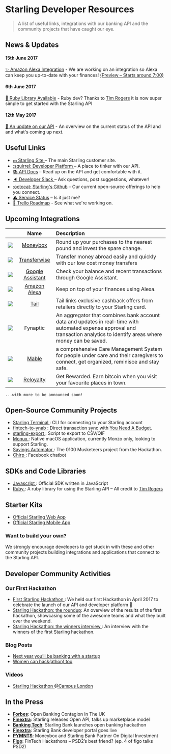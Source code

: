 # Starling Developer Resources
> A list of useful links, integrations with our banking API and the community projects that have caught our eye.

## News & Updates
#### 15th June 2017
[:sparkles: Amazon Alexa Integration](https://github.com/timrogers/starling-ruby) - We are working on an integration so Alexa can keep you up-to-date with your finances! [(Preview – Starts around 7:00)](https://www.pscp.tv/w/1eaJbYVNeXrGX)
#### 6th June 2017
[:red_circle: Ruby Library Available](https://github.com/timrogers/starling-ruby) - Ruby dev? Thanks to [Tim Rogers](https://github.com/timrogers) it is now super simple to get started with the Starling API
#### 12th May 2017
[:tada: An update on our API](https://www.starlingbank.com/api-update/) - An overview on the current status of the API and and what's coming up next.
## Useful Links
- [:pound: Starling Site ](https://starlingbank.com) – The main Starling customer site.
- [:squirrel: Developer Platform ](https://developer.starlingbank.com) – A place to tinker with our API.
- [:books: API Docs](https://developer.starlingbank.com/docs) – Read up on the API and get comfortable with it.
- [:speaker: Developer Slack ](https://developer.starlingbank.com/community) – Ask questions, post suggestions, whatever!
- [:octocat: Starling's Github](https://github.com/starlingbank) – Our current open-source offerings to help you connect.
- [:warning: Service Status](http://starlingbank.statuspage.io/) – Is it just me?
- [:rocket: Trello Roadmap](https://trello.com/b/wp8bOZPL/starling-developers-roadmap) - See what we're working on.

## Upcoming Integrations

|     |     Name     | Description |
| ------------- |:-------------:| :-----|
| ![ ](http://is3.mzstatic.com/image/thumb/Purple122/v4/c5/01/44/c501442a-70e9-a0de-597b-757f5dfa4ae2/source/100x100bb.jpg)     | [ Moneybox ](https://moneyboxapp.com) | Round up your purchases to the nearest pound and invest the spare change. |
| ![](http://is5.mzstatic.com/image/thumb/Purple111/v4/fb/64/d1/fb64d1e7-b9ec-7cfe-89bb-7d43a61329a1/source/100x100bb.jpg)      | [ Transferwise ](https://transferwise.com)    |   Transfer money abroad easily and quickly with our low cost money transfers |
| ![](https://image.ibb.co/cSXgD5/google_assistant.png)      | [Google Assistant](https://assistant.google.com) | Check your balance and recent transactions through Google Assistant. |
| ![](http://is1.mzstatic.com/image/thumb/Purple127/v4/a7/3c/3f/a73c3f4b-8a6c-e67b-6b37-098689f6edb5/source/100x100bb.jpg)      | [Amazon Alexa](https://www.amazon.co.uk/Amazon-SK705DI-Echo-Black/dp/B01GAGVIE4) | Keep on top of your finances using Alexa. | 
| ![](http://is2.mzstatic.com/image/thumb/Purple111/v4/e1/59/63/e15963fd-5e9f-dad5-a789-0156a9bb575f/source/100x100bb.jpg)      | [Tail](https://www.tail.at) |   Tail links exclusive cashback offers from retailers directly to your Starling card. |
| ![](https://image.ibb.co/g6UDrQ/fynaptic.png)      | Fynaptic      |   An aggregator that combines bank account data and updates in real-time with automated expense approval and transaction analytics to identify areas where money can be saved. |
| ![](https://image.ibb.co/cp5mBQ/Artboard.png)      | [Mable](http://mablecare.co.uk) |  a comprehensive Care Management System for people under care and their caregivers to connect, get organized, reminisce and stay safe. |
| ![](http://is3.mzstatic.com/image/thumb/Purple122/v4/9f/48/d8/9f48d8fc-2cb5-85f5-71db-5172991f4fb5/source/100x100bb.jpg)      | [Reloyalty](https://reloyalty.com) | Get Rewarded. Earn bitcoin when you visit your favourite places in town. |


    ...with more to be announced soon!

## Open-Source Community Projects
- [ Starling Terminal ](https://github.com/timrogers/starling-terminal): CLI for connecting to your Starling account
- [ fintech-to-ynab ](https://github.com/scottrobertson/fintech-to-ynab): Direct transaction sync with [You Need A Budget](https://www.youneedabudget.com).
- [ starling-export ](https://github.com/scottrobertson/starling-export): Script to export to CSV/QIF
- [ Monux ](https://github.com/robjtede/monux): Native macOS application, currently Monzo only, looking to support Starling.
- [ Savings Automator ](https://github.com/mattdean1/savings-automator): The 0100 Musketeers project from the Hackathon.
- [ Chirp ](https://github.com/HarriBellThomas/Chirp): Facebook chatbot

## SDKs and Code Libraries
- [ Javascript ](https://github.com/starlingbank/starling-developer-sdk): Official SDK written in JavaScript
- [ Ruby ](https://github.com/timrogers/starling-ruby): A ruby library for using the Starling API – All credit to [Tim Rogers](https://github.com/timrogers)

## Starter Kits
- [ Official Starling Web App ](https://github.com/starlingbank/starling-api-web-starter-kit/)
- [ Official Starling Mobile App ](https://github.com/starlingbank/starling-api-mobile-starter-kit/)

### Want to build your own?
We strongly encourage developers to get stuck in with these and other community projects building integrations and applications that connect to the Starling API. 

## Developer Community Activities 

### Our First Hackathon

- [ First Starling Hackathon ](https://www.starlingbank.com/hackathon/): We held our first Hackathon in April 2017 to celebrate the launch of our API and developer platform 🎉
- [ Starling Hackathon: the roundup](https://www.starlingbank.com/starling-hackathon-the-roundup/): An overview of the results of the first hackathon, showcasing some of the awesome teams and what they built over the weekend.
- [ Starling Hackathon: the winners interview ](https://www.starlingbank.com/starling-hackathon-the-winners/): An interview with the winners of the first Starling hackathon. 

### Blog Posts
- [ Next year you’ll be banking with a startup ](https://blog.decoded.com/next-year-youll-be-banking-with-a-startup-8b5fb7e9251d)
- [ Women can hack(athon) too ](https://medium.com/@michellebrien/women-can-hack-athon-too-1761aac6ed2)

### Videos
- [ Starling Hackathon @Campus London ](https://www.youtube.com/watch?v=bzd5EKDrXSc) 

## In the Press
- [__Forbes__](https://www.forbes.com/sites/lawrencewintermeyer/2017/04/07/open-banking-contagion-in-the-uk/#20734f748af5): Open Banking Contagion In The UK 
- [ __Finextra__](https://www.finextra.com/newsarticle/30183/starling-releases-open-api-talks-up-marketplace-model): Starling releases Open API, talks up marketplace model 
- [ __Banking Tech__](http://www.bankingtech.com/744702/starling-bank-launches-open-banking-hackathon/): Starling Bank launches open banking hackathon 
- [ __Finextra__](https://www.finextra.com/pressarticle/68797/starling-bank-developer-portal-goes-live): Starling Bank developer portal goes live 
- [ __PYMNTS__](http://www.pymnts.com/news/partnerships-acquisitions/2017/moneybox-and-starling-bank-partner-on-digital-investment-mobile-app-uk/): Moneybox and Starling Bank Partner On Digital Investment 
- [ __Figo__](https://www.figo.io/en/blog/fintech-hackathons-psd2s-best-friend/): FinTech Hackathons – PSD2’s best friend? (ep. 4 of figo talks PSD2) 

